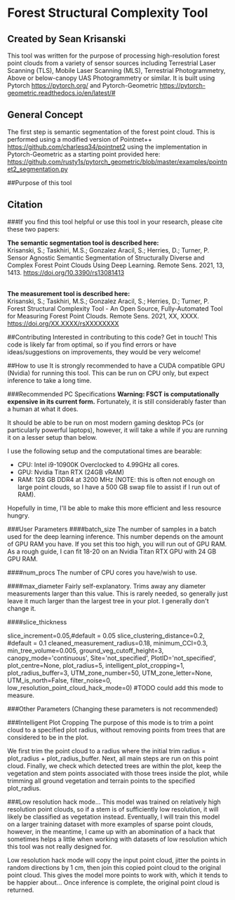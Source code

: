 # Forest Structural Complexity Tool
## Created by Sean Krisanski
This tool was written for the purpose of processing high-resolution forest point clouds from a variety of sensor
sources including Terrestrial Laser Scanning (TLS), Mobile Laser Scanning (MLS), Terrestrial Photogrammetry, Above 
or below-canopy UAS Photogrammetry or similar. It is built using Pytorch https://pytorch.org/ and Pytorch-Geometric 
https://pytorch-geometric.readthedocs.io/en/latest/#

## General Concept
The first step is semantic segmentation of the forest point cloud. This is performed using a modified version of
Pointnet++ https://github.com/charlesq34/pointnet2 using the implementation in Pytorch-Geometric as a starting point
provided here: https://github.com/rusty1s/pytorch_geometric/blob/master/examples/pointnet2_segmentation.py


##Purpose of this tool



## Citation
###If you find this tool helpful or use this tool in your research, please cite these two papers:

**The semantic segmentation tool is described here:**
\
Krisanski, S.; Taskhiri, M.S.; Gonzalez Aracil, S.; Herries, D.; Turner, P. Sensor Agnostic Semantic Segmentation of
Structurally Diverse and Complex Forest Point Clouds Using Deep Learning. Remote Sens. 2021, 13, 1413.
https://doi.org/10.3390/rs13081413

\
**The measurement tool is described here:**
\
Krisanski, S.; Taskhiri, M.S.; Gonzalez Aracil, S.; Herries, D.; Turner, P. Forest Structural Complexity Tool - An Open
Source, Fully-Automated Tool for Measuring Forest Point Clouds. Remote Sens. 2021, XX, XXXX. 
https://doi.org/XX.XXXX/rsXXXXXXXX


##Contributing
Interested in contributing to this code? Get in touch! This code is likely far from optimal, so if you find errors or 
have ideas/suggestions on improvements, they would be very welcome!

##How to use
It is strongly recommended to have a CUDA compatible GPU (Nvidia) for running this tool. This can be run on CPU
only, but expect inference to take a long time.

###Recommended PC Specifications
**Warning: FSCT is computationally expensive in its current form.** Fortunately, it is still considerably faster than a human 
at what it does.

It should be able to be run on most modern gaming desktop PCs (or particularly powerful laptops), however, it will
take a while if you are running it on a lesser setup than below.

I use the following setup and the computational times are bearable:
- CPU: Intel i9-10900K Overclocked to 4.99GHz all cores.
- GPU: Nvidia Titan RTX (24GB vRAM)
- RAM: 128 GB DDR4 at 3200 MHz (NOTE: this is often not enough on large point clouds, so I have a 500 GB swap file to assist if I run out of RAM).

Hopefully in time, I'll be able to make this more efficient and less resource hungry.

###User Parameters
####batch_size
The number of samples in a batch used for the deep learning inference. This number depends on the amount of GPU RAM you
have. If you set this too high, you will run out of GPU RAM. As a rough guide, I can fit 18-20 on an Nvidia Titan RTX GPU with 24 GB GPU
RAM.

####num_procs
The number of CPU cores you have/wish to use.

####max_diameter
Fairly self-explanatory. Trims away any diameter measurements larger than this value. This is rarely needed, so 
generally just leave it much larger than the largest tree in your plot. I generally don't change it.




####slice_thickness



slice_increment=0.05,#default = 0.05
slice_clustering_distance=0.2, #default = 0.1
cleaned_measurement_radius=0.18,
minimum_CCI=0.3,
min_tree_volume=0.005,
ground_veg_cutoff_height=3,
canopy_mode='continuous',
Site='not_specified',
PlotID='not_specified',
plot_centre=None,
plot_radius=5,
intelligent_plot_cropping=1,
plot_radius_buffer=3,
UTM_zone_number=50,
UTM_zone_letter=None,
UTM_is_north=False,
filter_noise=0,
low_resolution_point_cloud_hack_mode=0) #TODO could add this mode to measure.

###Other Parameters (Changing these parameters is not recommended)



###Intelligent Plot Cropping
The purpose of this mode is to trim a point cloud to a specified plot radius, without removing points from trees that
are considered to be in the plot.

We first trim the point cloud to a radius where the initial trim radius = plot_radius + plot_radius_buffer.
Next, all main steps are run on this point cloud. Finally, we check which detected trees are within the plot,
keep the vegetation and stem points associated with those trees inside the plot, while trimming all ground vegetation
and terrain points to the specified plot_radius.



###Low resolution hack mode...
This model was trained on relatively high resolution point clouds, so if a stem is of sufficiently low resolution,
it will likely be classified as vegetation instead. Eventually, I will train this model on a larger training dataset
with more examples of sparse point clouds, however, in the meantime, I came up with an abomination of a hack that
sometimes helps a little when working with datasets of low resolution which this tool was not really designed for.

Low resolution hack mode will copy the input point cloud, jitter the points in random directions by 1 cm, then join this
copied point cloud to the original point cloud. This gives the model more points to work with, which it tends to be
happier about...
Once inference is complete, the original point cloud is returned.